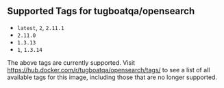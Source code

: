 ## Supported Tags for tugboatqa/opensearch

* `latest`, `2`, `2.11.1`
* `2.11.0`
* `1.3.13`
* `1`, `1.3.14`

The above tags are currently supported. Visit https://hub.docker.com/r/tugboatqa/opensearch/tags/ to see a list of all available tags for this image, including those that are no longer supported.
